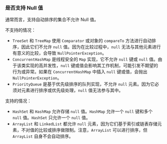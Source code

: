 ### 是否支持 Null 值

通常而言，支持自动排序的集合不允许 Null 值。

不支持的情况：

- `TreeSet` 和 `TreeMap` 使用 `Comparator` 或对象的 `compareTo` 方法进行自动排序，因此它们不允许 `null` 值。因为在比较过程中，`null` 无法与其他元素进行有意义的比较，会导致 `NullPointerException`。
- `ConcurrentHashMap` 是线程安全的 `Map` 实现，它不允许 `null` 键或 `null` 值。由于该类实现的高并发性，`null` 键或值会影响其工作机制，可能引发不期望的行为或异常。如果在 `ConcurrentHashMap` 中插入 `null` 键或值，会抛出 `NullPointerException`。
- `PriorityQueue` 是基于优先级排序的队列实现，不允许 `null` 元素。因为它必须对元素进行排序或优先级处理，`null` 值无法参与其中。

支持的情况：

- `HashSet` 和 `HashMap` 允许存储 `null` 值。`HashMap` 允许一个 `null` 键和多个 `null` 值。`HashSet` 只允许一个 `null` 值。
- `ArrayList` 和 `LinkedList` 都允许 `null` 元素，因为它们基于索引或链表存储元素，不对值的比较或排序做限制。注意，`ArrayList` 可以进行排序，但 `ArrayList` 自身不会自动排序。